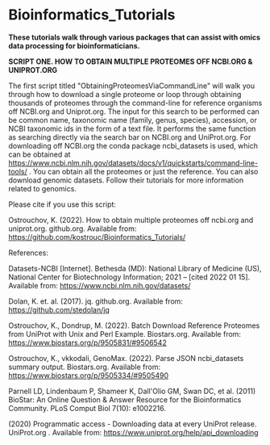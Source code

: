 # Bioinformatics_Tutorials
**These tutorials walk through various packages that can assist with omics data processing for bioinformaticians.**


**SCRIPT ONE. HOW TO OBTAIN MULTIPLE PROTEOMES OFF NCBI.ORG & UNIPROT.ORG**

The first script titled "ObtainingProteomesViaCommandLine" will walk you through how to download a single proteome or loop through obtaining thousands of proteomes through the command-line for reference organisms off NCBI.org and Uniprot.org.
The input for this search to be performed can be common name, taxonomic name (family, genus, species), accession, or NCBI taxonomic ids in the form of a text file. It performs the same function as searching directly via the search bar on NCBI.org and UniProt.org. For downloading off NCBI.org the conda package ncbi_datasets is used, which can be obtained at https://www.ncbi.nlm.nih.gov/datasets/docs/v1/quickstarts/command-line-tools/ . You can obtain all the proteomes or just the reference. You can also download genomic datasets. Follow their tutorials for more information related to genomics.

Please cite if you use this script:

Ostrouchov, K. (2022). How to obtain multiple proteomes off ncbi.org and uniprot.org. github.org. Available from: https://github.com/kostrouc/Bioinformatics_Tutorials/

References: 

Datasets-NCBI [Internet]. Bethesda (MD): National Library of Medicine (US), National Center for Biotechnology Information; 2021 – [cited 2022 01 15]. Available   from: https://www.ncbi.nlm.nih.gov/datasets/

Dolan, K. et. al. (2017). jq. github.org. Available from: https://github.com/stedolan/jq

Ostrouchov, K., Dondrup, M. (2022). Batch Download Reference Proteomes from UniProt with Unix and Perl Example. Biostars.org. Available from: https://www.biostars.org/p/9505831/#9506542

Ostrouchov, K., vkkodali, GenoMax. (2022). Parse JSON ncbi_datasets summary output. Biostars.org. Available from: https://www.biostars.org/p/9505334/#9505490

Parnell LD, Lindenbaum P, Shameer K, Dall'Olio GM, Swan DC, et al. (2011) BioStar: An Online Question & Answer Resource for the Bioinformatics Community. PLoS Comput Biol 7(10): e1002216.

(2020) Programmatic access - Downloading data at every UniProt release. UniProt.org . Available from: https://www.uniprot.org/help/api_downloading
